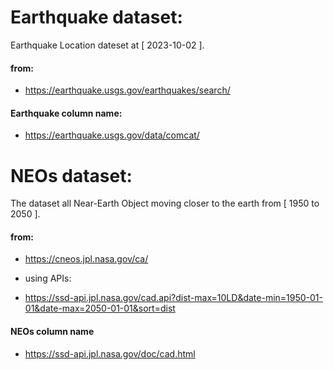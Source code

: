 # Earthquake dataset: 
Earthquake Location dateset at [ 2023-10-02 ].
#### from:
- https://earthquake.usgs.gov/earthquakes/search/

#### Earthquake column name:
- https://earthquake.usgs.gov/data/comcat/



# NEOs dataset:
The dataset all Near-Earth Object moving closer to the earth from [ 1950 to 2050 ].
#### from:
- https://cneos.jpl.nasa.gov/ca/

- using APIs:
- https://ssd-api.jpl.nasa.gov/cad.api?dist-max=10LD&date-min=1950-01-01&date-max=2050-01-01&sort=dist

#### NEOs column name
- https://ssd-api.jpl.nasa.gov/doc/cad.html